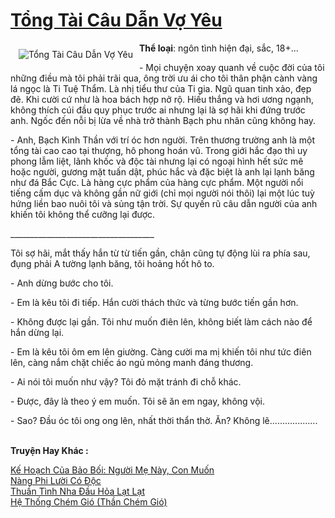 <a href="https://utruyen.com/truyen/tong-tai-cau-dan-vo-yeu/18598/" title="Tổng Tài Câu Dẫn Vợ Yêu"><h1>Tổng Tài Câu Dẫn Vợ Yêu</h1></a><div style="display:table"><img align="right" style="float: left; padding: 10px;" src="https://utruyen.com/images/story/200x260/tong-tai-cau-dan-vo-yeu.jpg" alt="Tổng Tài Câu Dẫn Vợ Yêu"><b>Thể loại</b>: ngôn tình hiện đại, sắc, 18+...<p></p>- Mọi chuyện xoay quanh về cuộc đời của tôi những điều mà tôi phải trãi qua, ông trời ưu ái cho tôi thân phận cành vàng lá ngọc là Ti Tuệ Thẩm. Là nhị tiểu thư của Ti gia. Ngũ quan tinh xảo, đẹp đẽ. Khi cười cứ như là hoa bách hợp nở rộ. Hiếu thắng và hơi ương ngạnh, không thích cúi đầu quy phục trước ai nhưng lại là sợ hãi khi đứng trước anh. Ngốc đến nỗi bị lừa về nhà trở thành Bạch phu nhân cũng không hay.<p></p>- Anh, Bạch Kình Thần với trí óc hơn người. Trên thương trường anh là một tổng tài cao cao tại thượng, hô phong hoán vũ. Trong giới hắc đạo thì uy phong lẫm liệt, lãnh khốc và độc tài nhưng lại có ngoại hình hết sức mê hoặc người, gương mặt tuấn dật, phúc hắc và đặc biệt là anh lại lạnh băng như đá Bắc Cực. Là hàng cực phẩm của hàng cực phẩm. Một người nổi tiếng cấm dục và không gần nữ giới (chỉ mọi người nói thôi) lại một lúc tuỳ hứng liền bao nuôi tôi và sủng tận trời. Sự quyến rũ câu dẫn người của anh khiến tôi không thể cưỡng lại được. <p></p>____________________________________<p></p>Tôi sợ hãi, mắt thấy hắn từ từ tiến gần, chân cũng tự động lùi ra phía sau, đụng phải A tường lạnh băng, tôi hoảng hốt hô to.<p></p>- Anh dừng bước cho tôi. <p></p>- Em là kêu tôi đi tiếp. Hắn cười thách thức và từng bước tiến gần hơn.<p></p>- Không được lại gần. Tôi như muốn điên lên, không biết làm cách nào để hắn dừng lại. <p></p>- Em là kêu tôi ôm em lên giường. Càng cười ma mị khiến tôi như tức điên lên, càng nắm chặt chiếc áo ngủ mỏng manh đáng thương.<p></p>- Ai nói tôi muốn như vậy? Tôi đỏ mặt tránh đi chỗ khác.<p></p>- Được, đây là theo ý em muốn. Tôi sẽ ăn em ngay, không vội.<p></p>- Sao? Đầu óc tôi ong ong lên, nhất thời thẩn thờ. Ăn? Không lẽ...................</div><p><br><b>Truyện Hay Khác :</b></p><a href="https://utruyen.com/truyen/ke-hoach-cua-bao-boi-nguoi-me-nay-con-muon/17573/" alt="Kế Hoạch Của Bảo Bối: Người Mẹ Này, Con Muốn">Kế Hoạch Của Bảo Bối: Người Mẹ Này, Con Muốn</a><br/><a href="https://truyenngontinhay.wordpress.com/2019/10/03/nang-phi-luoi-co-doc/" alt="Nàng Phi Lười Có Độc">Nàng Phi Lười Có Độc</a><br/><a href="https://truyenngontinhay.wordpress.com/2019/10/03/thuan-tinh-nha-dau-hoa-lat-lat/" alt="Thuần Tình Nha Đầu Hỏa Lạt Lạt">Thuần Tình Nha Đầu Hỏa Lạt Lạt</a><br/><a href="https://truyenngontinhay.wordpress.com/2019/10/03/he-thong-chem-gio-than-chem-gio/" alt="Hệ Thống Chém Gió (Thần Chém Gió)">Hệ Thống Chém Gió (Thần Chém Gió)</a><br/>